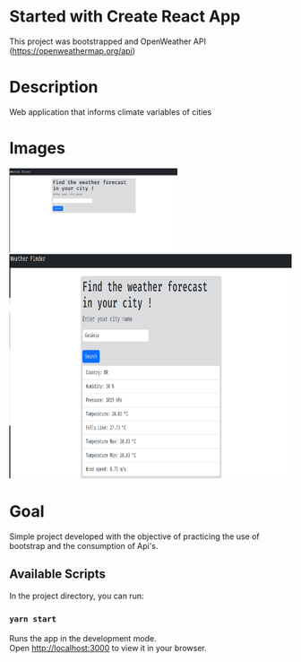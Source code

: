 # Started with Create React App

This project was bootstrapped and OpenWeather API (https://openweathermap.org/api)

# Description

Web application that informs climate variables of cities

# Images
<img src="https://raw.githubusercontent.com/yjdutra/weather-finder/master/src/assets/img01.png" width="300" height="150"/>

<img src="https://raw.githubusercontent.com/yjdutra/weather-finder/master/src/assets/img02.png" width="600" height="400"/>

# Goal

Simple project developed with the objective of practicing the use of bootstrap and the consumption of Api's. 

## Available Scripts

In the project directory, you can run:

### `yarn start`

Runs the app in the development mode.\
Open [http://localhost:3000](http://localhost:3000) to view it in your browser.

